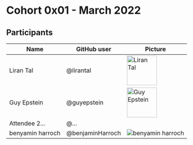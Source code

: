 # Cohort 0x01 - March 2022

## Participants

| Name             | GitHub user  | Picture  | 
| ---------------- | ------------ | -------- |
| Liran Tal        | @lirantal    | <img alt="Liran Tal" src="https://github.com/lirantal.png" width="80">
| Guy Epstein      | @guyepstein  | <img alt="Guy Epstein" src="https://media-exp1.licdn.com/dms/image/C4D03AQFclT4W3-H5EA/profile-displayphoto-shrink_200_200/0/1544996580562?e=1654128000&v=beta&t=yRCYHupkhCGmY7v-X2LY4_E71zsmfkrL3g6eqe7FqQo" width="80"> 
| Attendee 2...    | @...         |
|benyamin harroch  | @benjaminHarroch| <img alt="benyamin harroch" src="https://media-exp1.licdn.com/dms/image/C4E03AQGe-u8odsaISw/profile-displayphoto-shrink_100_100/0/1627033557856?e=2147483647&v=beta&t=43ItDC4E9TD7v16lcM34Za6Vt_u0xxjLyEV5Hw6r3L0" widht="80">
